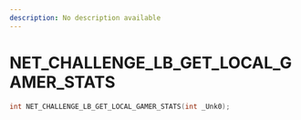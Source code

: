 ```yaml
---
description: No description available 
---
```


# NET_CHALLENGE_LB_GET_LOCAL_GAMER_STATS

```cpp
int NET_CHALLENGE_LB_GET_LOCAL_GAMER_STATS(int _Unk0);
```
